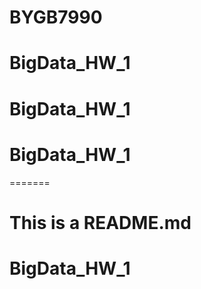 # BYGB7990
# BigData_HW_1
# BigData_HW_1
# BigData_HW_1
=======
# This is a README.md
# BigData_HW_1
